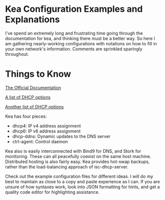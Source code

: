 # Kea Configuration Examples and Explanations

I've spend an extremely long and frustrating time going through the documentation for kea, and thinking there must be a better way. So here I am gathering nearly-working configurations with notations on how to fill in your own network's information. Comments are sprinkled sparingly throughout.

# Things to Know
[The Official Documentation](https://kea.readthedocs.io/en/)

[A list of DHCP options](https://www.iana.org/assignments/bootp-dhcp-parameters/bootp-dhcp-parameters.xhtml)

[Another list of DHCP options](https://www.manageengine.com/dns-dhcp-ipam/help/standard-dhcpv4-options.html)

Kea has four pieces:
- dhcp4: IP v4 address assignment
- dhcp6: IP v6 address assignment
- dhcp-ddns: Dynamic updates to the DNS server
- ctrl-agent: Control daemon

Kea also is easily interconnected with Bind9 for DNS, and Stork for monitoring. These can all peacefully coexist on the same host machine. Distributed hosting is also fairly easy. Kea provides hot-swap backups, rather than the load-balancing approach of isc-dhcp-server.

Check out the example configuration files for different ideas. I will do my best to maintain as close to a copy and paste experience as I can. If you are unsure of how syntaxes work, look into JSON formatting for hints, and get a quality code editor for highlighting assistance.
